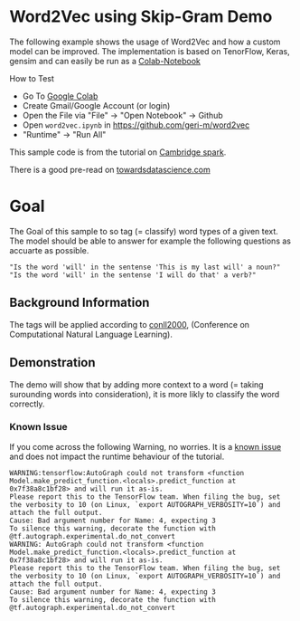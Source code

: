 # Word2Vec using Skip-Gram Demo

The following example shows the usage of Word2Vec and how a custom
model can be improved. The implementation is based on TenorFlow, Keras, gensim
and can easily be run as a [Colab-Notebook](https://colab.research.google.com/)

How to Test
- Go To [Google Colab](https://colab.research.google.com/)
- Create Gmail/Google Account (or login)
- Open the File via "File" -> "Open Notebook" -> Github
- Open `word2vec.ipynb` in https://github.com/geri-m/word2vec
- "Runtime" -> "Run All"

This sample code is from the tutorial on [Cambridge spark](https://blog.cambridgespark.com/tutorial-build-your-own-embedding-and-use-it-in-a-neural-network-e9cde4a81296).

There is a good pre-read on [towardsdatascience.com](https://towardsdatascience.com/introduction-to-word-embedding-and-word2vec-652d0c2060fa)

# Goal

The Goal of this sample to so tag (= classify) word types of a given text. The model should be able to answer for example the following questions as accuarte as possible.
```
"Is the word 'will' in the sentense 'This is my last will' a noun?"
"Is the word 'will' in the sentense 'I will do that' a verb?"
```

## Background Information

The tags will be applied according to [conll2000](https://www.clips.uantwerpen.be/conll2000/chunking/), (Conference on Computational Natural Language Learning).

## Demonstration

The demo will show that by adding more context to a word (= taking surounding words into consideration), it is more likly to classify the word correctly.


###  Known Issue

If you come across the following Warning, no worries. It is a [known issue](https://github.com/tensorflow/tensorflow/issues/37144)
and does not impact the runtime behaviour of the tutorial.

```
WARNING:tensorflow:AutoGraph could not transform <function Model.make_predict_function.<locals>.predict_function at 0x7f38a8c1bf28> and will run it as-is.
Please report this to the TensorFlow team. When filing the bug, set the verbosity to 10 (on Linux, `export AUTOGRAPH_VERBOSITY=10`) and attach the full output.
Cause: Bad argument number for Name: 4, expecting 3
To silence this warning, decorate the function with @tf.autograph.experimental.do_not_convert
WARNING: AutoGraph could not transform <function Model.make_predict_function.<locals>.predict_function at 0x7f38a8c1bf28> and will run it as-is.
Please report this to the TensorFlow team. When filing the bug, set the verbosity to 10 (on Linux, `export AUTOGRAPH_VERBOSITY=10`) and attach the full output.
Cause: Bad argument number for Name: 4, expecting 3
To silence this warning, decorate the function with @tf.autograph.experimental.do_not_convert
```
